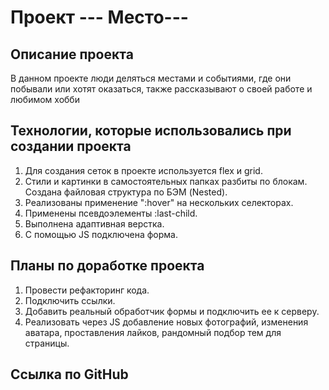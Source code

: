 Проект --- Место---
================================

Описание проекта
------------------------
В данном проекте люди деляться местами и событиями, где они побывали или хотят оказаться, также рассказывают о своей работе и любимом хобби

Технологии, которые использовались при создании проекта
-------------------------------------------------------
1. Для создания сеток в проекте используется flex и grid.
2. Стили и картинки в самостоятельных папках разбиты по блокам. Создана файловая структура по БЭМ (Nested).
3. Реализованы применение ":hover" на нескольких селекторах.
4. Применены псевдоэлементы :last-child.
5. Выполнена адаптивная верстка.
6. С помощью JS подключена форма.

Планы по доработке проекта
--------------------------
1. Провести рефакторинг кода.
3. Подключить ссылки.
4. Добавить реальный обработчик формы и подключить ее к серверу.
5. Реализовать через JS добавление новых фотографий, изменения аватара, проставления лайков, рандомный подбор тем для страницы.

Ссылка по GitHub 
--------------------------
